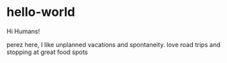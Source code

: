 # hello-world

Hi Humans!

perez here, I like unplanned vacations and spontaneity.
love road trips and stopping at great food spots
